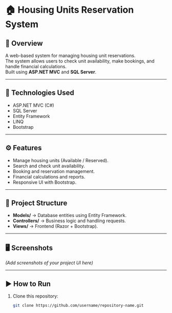 # 🏠 Housing Units Reservation System

## 📌 Overview
A web-based system for managing housing unit reservations.  
The system allows users to check unit availability, make bookings, and handle financial calculations.  
Built using **ASP.NET MVC** and **SQL Server**.

---

## 🚀 Technologies Used
- ASP.NET MVC (C#)
- SQL Server
- Entity Framework
- LINQ
- Bootstrap

---

## ⚙️ Features
- Manage housing units (Available / Reserved).
- Search and check unit availability.
- Booking and reservation management.
- Financial calculations and reports.
- Responsive UI with Bootstrap.

---

## 📂 Project Structure
- **Models/** → Database entities using Entity Framework.  
- **Controllers/** → Business logic and handling requests.  
- **Views/** → Frontend (Razor + Bootstrap).  

---

## 🖥️ Screenshots
_(Add screenshots of your project UI here)_

---

## ▶️ How to Run
1. Clone this repository:
   ```bash
   git clone https://github.com/username/repository-name.git
